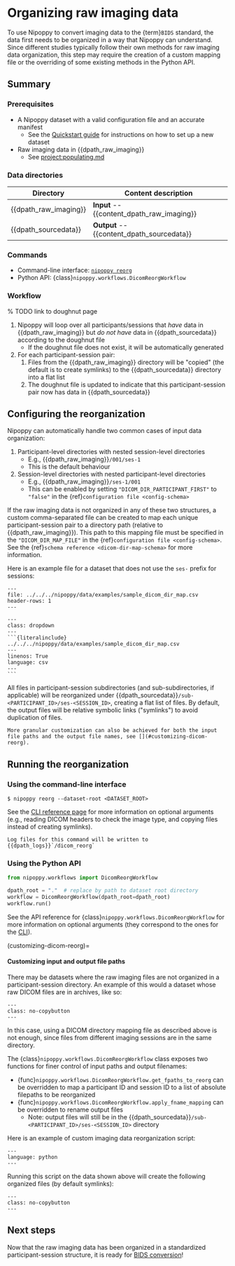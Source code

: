 # Organizing raw imaging data

To use Nipoppy to convert imaging data to the {term}`BIDS` standard, the data first needs to be organized in a way that Nipoppy can understand. Since different studies typically follow their own methods for raw imaging data organization, this step may require the creation of a custom mapping file or the overriding of some existing methods in the Python API.

## Summary

### Prerequisites

- A Nipoppy dataset with a valid configuration file and an accurate manifest
    - See the [Quickstart guide](../quickstart.md) for instructions on how to set up a new dataset
- Raw imaging data in {{dpath_raw_imaging}}
    - See <project:populating.md>

### Data directories

| Directory | Content description |
|---|---|
| {{dpath_raw_imaging}} | **Input** -- {{content_dpath_raw_imaging}} |
| {{dpath_sourcedata}} | **Output** -- {{content_dpath_sourcedata}} |

### Commands

- Command-line interface: [`nipoppy reorg`](<project:../cli_reference/reorg.md>)
- Python API: {class}`nipoppy.workflows.DicomReorgWorkflow`

### Workflow

% TODO link to doughnut page
1. Nipoppy will loop over all participants/sessions that *have* data in {{dpath_raw_imaging}} but *do not have* data in {{dpath_sourcedata}} according to the doughnut file
    - If the doughnut file does not exist, it will be automatically generated
2. For each participant-session pair:
    1. Files from the {{dpath_raw_imaging}} directory will be "copied" (the default is to create symlinks) to the {{dpath_sourcedata}} directory into a flat list
    2. The doughnut file is updated to indicate that this participant-session pair now has data in {{dpath_sourcedata}}

## Configuring the reorganization

Nipoppy can automatically handle two common cases of input data organization:
1. Participant-level directories with nested session-level directories
    - E.g., {{dpath_raw_imaging}}`/001/ses-1`
    - This is the default behaviour
2. Session-level directories with nested participant-level directories
    - E.g., {{dpath_raw_imaging}}`/ses-1/001`
    - This can be enabled by setting `"DICOM_DIR_PARTICIPANT_FIRST"` to `"false"` in the {ref}`configuration file <config-schema>`

If the raw imaging data is not organized in any of these two structures, a custom comma-separated file can be created to map each unique participant-session pair to a directory path (relative to {{dpath_raw_imaging}}). This path to this mapping file must be specified in the `"DICOM_DIR_MAP_FILE"` in the {ref}`configuration file <config-schema>`. See the {ref}`schema reference <dicom-dir-map-schema>` for more information.

Here is an example file for a dataset that does not use the `ses-` prefix for sessions:

```{csv-table}
---
file: ../../../nipoppy/data/examples/sample_dicom_dir_map.csv
header-rows: 1
---
```

````{admonition} Raw content of the example DICOM directory mapping file
---
class: dropdown
---
```{literalinclude} ../../../nipoppy/data/examples/sample_dicom_dir_map.csv
---
linenos: True
language: csv
---
```
````

All files in participant-session subdirectories (and sub-subdirectories, if applicable) will be reorganized under {{dpath_sourcedata}}`/sub-<PARTICIPANT_ID>/ses-<SESSION_ID>`, creating a flat list of files. By default, the output files will be relative symbolic links ("symlinks") to avoid duplication of files.

```{note}
More granular customization can also be achieved for both the input file paths and the output file names, see [](#customizing-dicom-reorg).
```

## Running the reorganization

### Using the command-line interface

```console
$ nipoppy reorg --dataset-root <DATASET_ROOT>
```

See the [CLI reference page](<project:../cli_reference/reorg.md>) for more information on optional arguments (e.g., reading DICOM headers to check the image type, and copying files instead of creating symlinks).

```{note}
Log files for this command will be written to {{dpath_logs}}`/dicom_reorg`
```

### Using the Python API

```python
from nipoppy.workflows import DicomReorgWorkflow

dpath_root = "."  # replace by path to dataset root directory
workflow = DicomReorgWorkflow(dpath_root=dpath_root)
workflow.run()
```

See the API reference for {class}`nipoppy.workflows.DicomReorgWorkflow` for more information on optional arguments (they correspond to the ones for the [CLI](<project:../cli_reference/reorg.md>)).

(customizing-dicom-reorg)=
#### Customizing input and output file paths

There may be datasets where the raw imaging files are not organized in a participant-session directory. An example of this would a dataset whose raw DICOM files are in archives, like so:
```{literalinclude} ./inserts/custom_dicom_reorg-before.txt
---
class: no-copybutton
---
```

In this case, using a DICOM directory mapping file as described above is not enough, since files from different imaging sessions are in the same directory.

The {class}`nipoppy.workflows.DicomReorgWorkflow` class exposes two functions for finer control of input paths and output filenames:
- {func}`nipoppy.workflows.DicomReorgWorkflow.get_fpaths_to_reorg` can be overridden to map a participant ID and session ID to a list of absolute filepaths to be reorganized
- {func}`nipoppy.workflows.DicomReorgWorkflow.apply_fname_mapping` can be overridden to rename output files
  - Note: output files will still be in the {{dpath_sourcedata}}`/sub-<PARTICIPANT_ID>/ses-<SESSION_ID>` directory

Here is an example of custom imaging data reorganization script:
```{literalinclude} ./inserts/custom_dicom_reorg.py
---
language: python
---
```

Running this script on the data shown above will create the following organized files (by default symlinks):
```{literalinclude} ./inserts/custom_dicom_reorg-after.txt
---
class: no-copybutton
---
```

## Next steps

Now that the raw imaging data has been organized in a standardized participant-session structure, it is ready for [BIDS conversion](./bids_conversion.md)!
